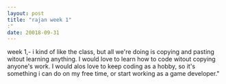 ```yaml
---
layout: post
title: "rajan week 1"
:"
date: 20018-09-31
---
```


week 1,- i kind of like the class, but all we're doing is copying and pasting witout learning anything. I would love to learn how to code witout copying anyone's work. I would alos love to keep coding as a hobby, so it's something i can do on my free time, or start working as a game developer."
